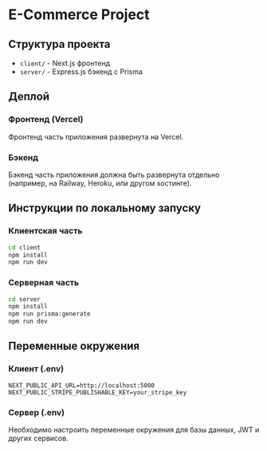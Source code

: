 # E-Commerce Project

## Структура проекта

- `client/` - Next.js фронтенд
- `server/` - Express.js бэкенд с Prisma

## Деплой

### Фронтенд (Vercel)

Фронтенд часть приложения развернута на Vercel.

### Бэкенд

Бэкенд часть приложения должна быть развернута отдельно (например, на Railway, Heroku, или другом хостинге).

## Инструкции по локальному запуску

### Клиентская часть

```bash
cd client
npm install
npm run dev
```

### Серверная часть

```bash
cd server
npm install
npm run prisma:generate
npm run dev
```

## Переменные окружения

### Клиент (.env)

```
NEXT_PUBLIC_API_URL=http://localhost:5000
NEXT_PUBLIC_STRIPE_PUBLISHABLE_KEY=your_stripe_key
```

### Сервер (.env)

Необходимо настроить переменные окружения для базы данных, JWT и других сервисов.
